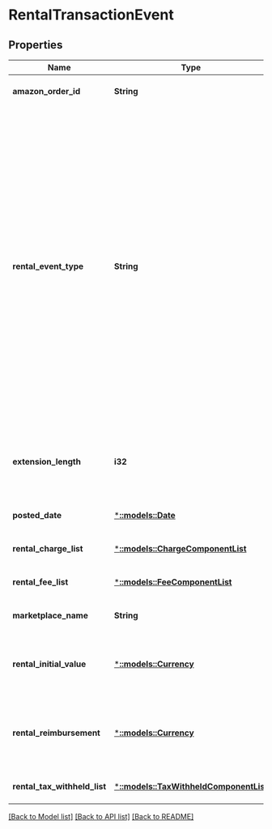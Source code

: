# RentalTransactionEvent

## Properties
Name | Type | Description | Notes
------------ | ------------- | ------------- | -------------
**amazon_order_id** | **String** | An Amazon-defined identifier for an order. | [optional] [default to null]
**rental_event_type** | **String** | The type of rental event.  Possible values:  * RentalCustomerPayment-Buyout - Transaction type that represents when the customer wants to buy out a rented item.  * RentalCustomerPayment-Extension - Transaction type that represents when the customer wants to extend the rental period.  * RentalCustomerRefund-Buyout - Transaction type that represents when the customer requests a refund for the buyout of the rented item.  * RentalCustomerRefund-Extension - Transaction type that represents when the customer requests a refund over the extension on the rented item.  * RentalHandlingFee - Transaction type that represents the fee that Amazon charges sellers who rent through Amazon.  * RentalChargeFailureReimbursement - Transaction type that represents when Amazon sends money to the seller to compensate for a failed charge.  * RentalLostItemReimbursement - Transaction type that represents when Amazon sends money to the seller to compensate for a lost item. | [optional] [default to null]
**extension_length** | **i32** | The number of days that the buyer extended an already rented item. This value is only returned for RentalCustomerPayment-Extension and RentalCustomerRefund-Extension events. | [optional] [default to null]
**posted_date** | [***::models::Date**](Date.md) | The date and time when the financial event was posted. | [optional] [default to null]
**rental_charge_list** | [***::models::ChargeComponentList**](ChargeComponentList.md) | A list of charges associated with the rental event. | [optional] [default to null]
**rental_fee_list** | [***::models::FeeComponentList**](FeeComponentList.md) | A list of fees associated with the rental event. | [optional] [default to null]
**marketplace_name** | **String** | The name of the marketplace. | [optional] [default to null]
**rental_initial_value** | [***::models::Currency**](Currency.md) | The amount of money the customer originally paid to rent the item. This value is only returned for RentalChargeFailureReimbursement and RentalLostItemReimbursement events. | [optional] [default to null]
**rental_reimbursement** | [***::models::Currency**](Currency.md) | The amount of money Amazon sends the seller to compensate for a lost item or a failed charge. This value is only returned for RentalChargeFailureReimbursement and RentalLostItemReimbursement events. | [optional] [default to null]
**rental_tax_withheld_list** | [***::models::TaxWithheldComponentList**](TaxWithheldComponentList.md) | A list of taxes withheld information for a rental item. | [optional] [default to null]

[[Back to Model list]](../README.md#documentation-for-models) [[Back to API list]](../README.md#documentation-for-api-endpoints) [[Back to README]](../README.md)


